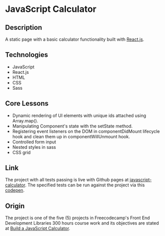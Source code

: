 # JavaScript Calculator

## Description

A static page with a basic calculator functionality built with [React.js](https://reactjs.org).

## Technologies

- JavaScript
- React.js
- HTML
- CSS
- Sass

## Core Lessons

- Dynamic rendering of UI elements with unique ids attached using Array.map().
- Manipulating Component's state with the setState method.
- Registering event listeners on the DOM in componentDidMount lifecycle hook and clean them up in componentWillUnmount hook.
- Controlled form input
- Nested styles in sass
- CSS grid

## Link

The project with all tests passing is live with Github pages at [javascript-calculator](https://niranad.github.io/javascript-calculator). The specified tests can be run against the project via this [codepen](https://codepen.io/niranad/full/eYvveqP).

## Origin

The project is one of the five (5) projects in Freecodecamp's Front End Development Libraries 300 hours course work and its objectives are stated at [Build a JavaScript Calculator](https://www.freecodecamp.org/learn/front-end-development-libraries/front-end-development-libraries-projects/build-a-javascript-calculator).
